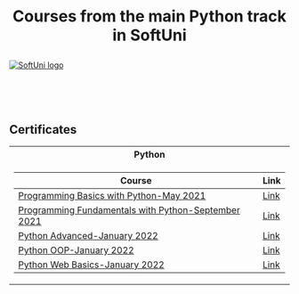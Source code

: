 # <p align="center"> Courses from the main Python track in SoftUni <p>


<a href="https://softuni.bg/trainings/courses" rel="Courses"> ![SoftUni logo][logo] </a>

[logo]: https://softuni.bg/content/images/svg-logos/software-university-logo.svg "Logo Title Text 2"

<br/>
<br/>
<br/>

<h2> Certificates </h2>

<table>

<tr>
  <th> Python </th>
</tr>

<tr>
<td>

| **Course**                                                            | **Link**                                                   |
| --------------------------------------------------------------------- | ---------------------------------------------------------- |
| <a href="https://softuni.bg/trainings/3401/programming-basics-with-python-may-2021" > Programming Basics with Python-May 2021 </a>| <a href="https://softuni.bg/certificates/details/107370/5e7ec35a"> Link</a> | 
| <a href="https://softuni.bg/trainings/3450/programming-fundamentals-with-python-september-2021"> Programming Fundamentals with Python-September 2021 </a> | <a href="https://softuni.bg/certificates/details/119277/507ce310"> Link</a> | 
| <a href="https://softuni.bg/trainings/3590/python-advanced-january-2022"> Python Advanced-January 2022 </a> | <a href="https://softuni.bg/certificates/details/126176/8c5d9429"> Link</a> | 
| <a href="https://softuni.bg/trainings/3591/python-oop-february-2022"> Python OOP-January 2022 </a> | <a href="blank"> Link</a> | 
| <a href="https://softuni.bg/trainings/3595/python-web-basics-january-2022"> Python Web Basics-January 2022 </a> | <a href="blank"> Link</a> | 
</td>


</table>



